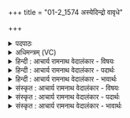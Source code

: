 +++
title = "01-2_1574 अस्येदिन्द्रो वावृधे"

+++
<details><summary>पदपाठः</summary>

अ꣣स्य꣡। इत्। इ꣡न्द्रः꣢꣯। वा꣣वृधे। वृ꣡ष्ण्य꣢꣯म्। श꣡वः꣢꣯। म꣡दे꣢꣯। सु꣣त꣡स्य꣢। वि꣡ष्ण꣢꣯वि। अ꣡द्य꣢। अ꣣। द्य꣢। तम्। अ꣣स्य। महिमा꣡न꣢म्। आ꣣य꣡वः꣢। अ꣡नु꣢꣯। स्तु꣣वन्ति। पूर्व꣡था꣢। १५७४।
</details>

<details><summary>अधिमन्त्रम् (VC)</summary>

- इन्द्रः
- मेध्यातिथिः काण्वः
- बार्हतः प्रगाथः (विषमा बृहती, समा सतोबृहती)
- पञ्चमः
</details>

<details><summary>हिन्दी : आचार्य रामनाथ वेदालंकार - विषयः</summary>

आगे फिर गुरु-शिष्य का ही विषय कहते हैं।
</details>

<details><summary>हिन्दी : आचार्य रामनाथ वेदालंकार - पदार्थः</summary>

पदार्थान्वयभाषाः -  (इन्द्रः) विद्या के ऐश्वर्य से युक्त आचार्य (अस्य) इस शिष्य के (वृष्ण्यम्) आत्मिक (शवः) बल को (इत्) निश्चय ही (वावृधे) बढ़ाता है। वह शिष्य (सुतस्य) प्राप्त ज्ञान के (विष्णवि) व्यापक (मदे) आनन्द में वृद्धि को प्राप्त करता है। (अस्य) इस आचार्य की (तम् महिमानम्) उस महिमा की (आयवः) मनुष्य (पूर्वथा) पूर्व की तरह (अद्य) आज भी (अनुष्टुवन्ति) प्रशंसा करते हैं ॥२॥ यहाँ उपमालङ्कार है ॥२॥
</details>

<details><summary>हिन्दी : आचार्य रामनाथ वेदालंकार - भावार्थः</summary>

भावार्थभाषाः -  आचार्य शिष्य का जो आत्मबल बढ़ाता है वह उस शिष्य की अपूर्व निधि होती है ॥२॥
</details>

<details><summary>संस्कृत : आचार्य रामनाथ वेदालंकार - विषयः</summary>

अथ पुनरपि गुरुशिष्यविषयो वर्ण्यते।
</details>

<details><summary>संस्कृत : आचार्य रामनाथ वेदालंकार - पदार्थः</summary>

पदार्थान्वयभाषाः -  (इन्द्रः) विद्यैश्वर्यवान् आचार्यः (अस्य) शिष्यस्य (वृष्ण्यम्) वृषा आत्मा तत्र भवम् (शवः) बलम् (इत्) निश्चयेन (वावृधे) वर्द्धयति। स शिष्यः (सुतस्य) प्राप्तस्य ज्ञानस्य (विष्णवि२) व्यापके (मदे) आनन्दे वर्धते (अस्य) इन्द्रस्य आचार्यस्य (तम् महिमानम्) तत् महत्त्वम् (आयवः) मनुष्याः (पूर्वथा) पूर्वस्मिन् काल इव। [अत्र ‘प्रत्नपूर्व- विश्वेमात्थाल् छन्दसि’ अ० ५।३।१११ इति इवार्थे थाल् प्रत्ययः।] (अद्य) अद्यापि। [संहितायां निपातत्वाद् दीर्घः] (अनुष्टुवन्ति) प्रशंसन्ति ॥२॥३ अत्रोपमालङ्कारः ॥२॥
</details>

<details><summary>संस्कृत : आचार्य रामनाथ वेदालंकार - भावार्थः</summary>

भावार्थभाषाः -  आचार्यः शिष्यस्य यदात्मबलं वर्द्धयति तत् तस्यापूर्वो निधिः ॥२॥
</details>
